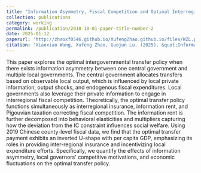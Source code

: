 ```yaml
---
title: "Information Asymmetry, Fiscal Competition and Optimal Interregional Transfer"
collection: publications
category: working
permalink: /publication/2010-10-01-paper-title-number-2
date: 2025-01-12
paperurl: 'http://zhaoxf0546.github.io/XufengZhao.github.io/files/WZL.pdf'
citation: 'Xiaoxiao Wang, Xufeng Zhao, Guojun Lu. (2025). &quot;Information Asymmetry, Fiscal Competition and Optimal Interregional Transfer.&quot; <i>SSRN working paper 5094290.'
---
```


This paper explores the optimal intergovernmental transfer policy when there exists information asymmetry between one central government and multiple local governments. The central government allocates transfers based on observable local output, which is influenced by local private information, output shocks, and endogenous fiscal expenditures. Local governments also leverage  their private information to engage in interregional fiscal competition. Theoretically, the optimal transfer policy functions simultaneously as interregional insurance, information rent, and Pigouvian taxation correcting fiscal competition. The information rent is further decomposed into behavioral elasticities and multipliers capturing how the deviation from the IC constraint influences social welfare. Using 2019 Chinese county-level fiscal data, we find that the optimal transfer payment exhibits an inverted U-shape with per capita GDP, emphasizing its roles in providing inter-regional insurance and incentivizing local expenditure  efforts. Specifically, we quantify the effects of information asymmetry, local governors' competitive motivations, and economic fluctuations on the optimal transfer policy.
